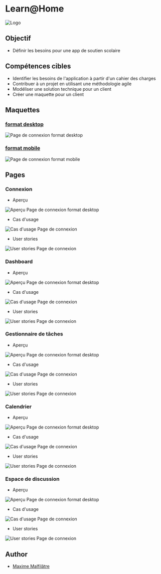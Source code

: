 # Learn@Home
![Logo](https://github.com/maxew33/OC-P10-learnAtHome/blob/master/img/logo.png)

## Objectif

- Définir les besoins pour une app de soutien scolaire

## Compétences cibles

- Identifier les besoins de l'application à partir d'un cahier des charges
- Contribuer à un projet en utilisant une méthodologie agile
- Modéliser une solution technique pour un client
- Créer une maquette pour un client

## Maquettes

### [format desktop](https://www.figma.com/proto/4UjH9NUwv3l50WhJ0v5GWr/Learn%40Home-v1.3?type=design&node-id=1-16&scaling=min-zoom&page-id=0%3A1&starting-point-node-id=1%3A36)
![Page de connexion format desktop](https://github.com/maxew33/OC-P10-learnAtHome/blob/master/img/D-LoginPage.png)

### [format mobile](https://www.figma.com/proto/4UjH9NUwv3l50WhJ0v5GWr/Learn%40Home-v1.3?type=design&node-id=1-36&scaling=min-zoom&page-id=0%3A1&starting-point-node-id=1%3A36)
![Page de connexion format mobile](https://github.com/maxew33/OC-P10-learnAtHome/blob/master/img/M-LoginPage.png)

## Pages

### Connexion

- Aperçu

![Aperçu Page de connexion format desktop](https://github.com/maxew33/OC-P10-learnAtHome/blob/master/img/D-LoginPage.png)

- Cas d'usage

![Cas d'usage Page de connexion](https://github.com/maxew33/OC-P10-learnAtHome/blob/master/img/connexion.drawio.png)

- User stories

![User stories Page de connexion](https://github.com/maxew33/OC-P10-learnAtHome/blob/master/img/us-login.png)

### Dashboard

- Aperçu

![Aperçu Page de connexion format desktop](https://github.com/maxew33/OC-P10-learnAtHome/blob/master/img/D-dashboard.png)

- Cas d'usage

![Cas d'usage Page de connexion](https://github.com/maxew33/OC-P10-learnAtHome/blob/master/img/dashboard.drawio.png)

- User stories

![User stories Page de connexion](https://github.com/maxew33/OC-P10-learnAtHome/blob/master/img/us-dashboard.png)

### Gestionnaire de tâches

- Aperçu

![Aperçu Page de connexion format desktop](https://github.com/maxew33/OC-P10-learnAtHome/blob/master/img/D-todo.png)

- Cas d'usage

![Cas d'usage Page de connexion](https://github.com/maxew33/OC-P10-learnAtHome/blob/master/img/todolist.drawio.png)

- User stories

![User stories Page de connexion](https://github.com/maxew33/OC-P10-learnAtHome/blob/master/img/us-todo.png)

### Calendrier

- Aperçu

![Aperçu Page de connexion format desktop](https://github.com/maxew33/OC-P10-learnAtHome/blob/master/img/D-calendar.png)

- Cas d'usage

![Cas d'usage Page de connexion](https://github.com/maxew33/OC-P10-learnAtHome/blob/master/img/calendrier.drawio.png)

- User stories

![User stories Page de connexion](https://github.com/maxew33/OC-P10-learnAtHome/blob/master/img/us-calendar.png)

### Espace de discussion

- Aperçu

![Aperçu Page de connexion format desktop](https://github.com/maxew33/OC-P10-learnAtHome/blob/master/img/D-chat.png)

- Cas d'usage

![Cas d'usage Page de connexion](https://github.com/maxew33/OC-P10-learnAtHome/blob/master/img/chat.drawio.png)

- User stories

![User stories Page de connexion](https://github.com/maxew33/OC-P10-learnAtHome/blob/master/img/us-chat.png)

## Author

- [Maxime Malfilâtre](https://www.github.com/maxew33)